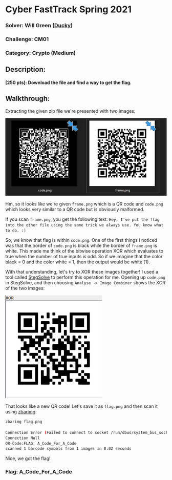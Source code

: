 # Cyber FastTrack Spring 2021

### Solver: Will Green ([Ducky](https://github.com/wlg0005))
### Challenge: CM01
### Category: Crypto (Medium)

## Description:
#### [250 pts]: Download the file and find a way to get the flag.

## Walkthrough:

Extracting the given zip file we're presented with two images:

![](CM01%20Writeup.001.png)

Hm, so it looks like we're given `frame.png` which is a QR code and `code.png` which looks very similar to a QR code but is obviously malformed. 

If you scan `frame.png`, you get the following text: `Hey, I've put the flag into the other file using the same trick we always use. You know what to do. :)`

So, we know that flag is within `code.png`. One of the first things I noticed was that the border of `code.png` is black while the border of `frame.png` is white. This made me think of the bitwise operation XOR which evaluates to true when the number of true inputs is odd. So if we imagine that the color black = 0 and the color white = 1, then the output would be white (1). 

With that understanding, let's try to XOR these images together! I used a tool called [StegSolve](https://github.com/zardus/ctf-tools/blob/master/stegsolve/install) to perform this operation for me. Opening up `code.png` in StegSolve, and then choosing `Analyse -> Image Combiner` shows the XOR of the two images:

![](CM01%20Writeup.002.png)

That looks like a new QR code! Let's save it as `flag.png` and then scan it using [zbarimg](http://manpages.ubuntu.com/manpages/bionic/man1/zbarimg.1.html):

```bash
zbarimg flag.png

Connection Error (Failed to connect to socket /run/dbus/system_bus_socket: No such file or directory)
Connection Null
QR-Code:FLAG: A_Code_For_A_Code
scanned 1 barcode symbols from 1 images in 0.02 seconds
```

Nice, we got the flag!

### Flag: A_Code_For_A_Code
